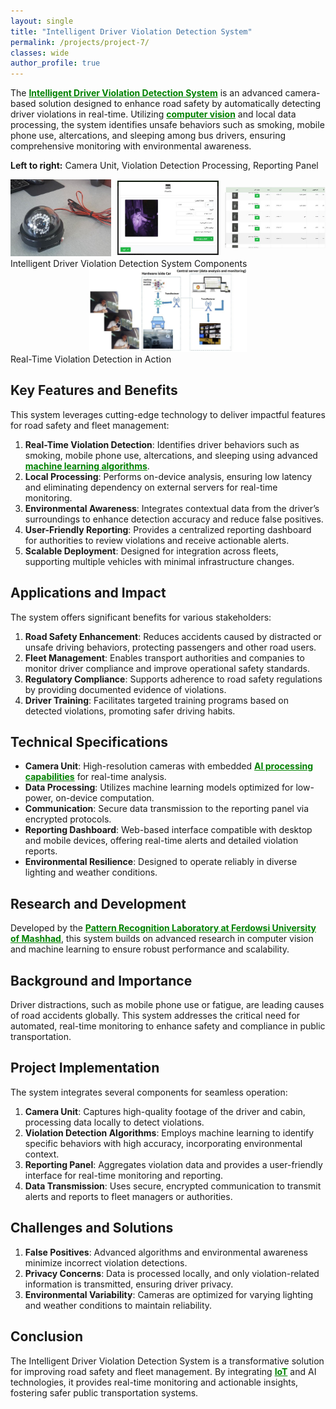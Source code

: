 ```yaml
---
layout: single
title: "Intelligent Driver Violation Detection System"
permalink: /projects/project-7/
classes: wide
author_profile: true
---
```



The <a href="https://link.springer.com/article/10.1007/s44196-024-00427-6" style="text-decoration:underline; color:green;" target="_blank"><strong>Intelligent Driver Violation Detection System</strong></a> is an advanced camera-based solution designed to enhance road safety by automatically detecting driver violations in real-time. Utilizing <a href="https://en.wikipedia.org/wiki/Computer_vision" style="text-decoration:underline; color:green;" target="_blank"><strong>computer vision</strong></a> and local data processing, the system identifies unsafe behaviors such as smoking, mobile phone use, altercations, and sleeping among bus drivers, ensuring comprehensive monitoring with environmental awareness.

**Left to right:** Camera Unit, Violation Detection Processing, Reporting Panel

<div style="display: flex; justify-content: space-between; align-items: center; gap: 10px;">
  <div style="flex: 1;">
    <img src="/assets/Projectsimages/IntelligentDriver/Embede_AI_Camera.jpg" alt="Camera Unit" style="width: 100%; height: auto;">
  </div>
  <div style="flex: 1;">
    <img src="/assets/Projectsimages/IntelligentDriver/ReportPanel.jpg" alt="Violation Detection Processing" style="width: 100%; height: auto;">
  </div>
  <div style="flex: 1;">
    <img src="/assets/Projectsimages/IntelligentDriver/ReportPanel_1.jpg" alt="Reporting Panel" style="width: 100%; height: auto;">
  </div>
</div>
<div class="caption">
    Intelligent Driver Violation Detection System Components
</div>

<div style="display: flex; justify-content: center; align-items: center;">
  <div style="flex: 1; max-width: 50%;">
    <img src="/assets/Projectsimages/IntelligentDriver/Violate_BusDriver.jpg" alt="Violation Detection System" style="width: 100%; height: auto;">
  </div>
</div>
<div class="caption">
    Real-Time Violation Detection in Action
</div>

## Key Features and Benefits

This system leverages cutting-edge technology to deliver impactful features for road safety and fleet management:

1. **Real-Time Violation Detection**: Identifies driver behaviors such as smoking, mobile phone use, altercations, and sleeping using advanced <a href="https://en.wikipedia.org/wiki/Machine_learning" style="text-decoration:underline; color:green;" target="_blank"><strong>machine learning algorithms</strong></a>.
2. **Local Processing**: Performs on-device analysis, ensuring low latency and eliminating dependency on external servers for real-time monitoring.
3. **Environmental Awareness**: Integrates contextual data from the driver’s surroundings to enhance detection accuracy and reduce false positives.
4. **User-Friendly Reporting**: Provides a centralized reporting dashboard for authorities to review violations and receive actionable alerts.
5. **Scalable Deployment**: Designed for integration across fleets, supporting multiple vehicles with minimal infrastructure changes.

## Applications and Impact

The system offers significant benefits for various stakeholders:

1. **Road Safety Enhancement**: Reduces accidents caused by distracted or unsafe driving behaviors, protecting passengers and other road users.
2. **Fleet Management**: Enables transport authorities and companies to monitor driver compliance and improve operational safety standards.
3. **Regulatory Compliance**: Supports adherence to road safety regulations by providing documented evidence of violations.
4. **Driver Training**: Facilitates targeted training programs based on detected violations, promoting safer driving habits.

## Technical Specifications

- **Camera Unit**: High-resolution cameras with embedded <a href="https://en.wikipedia.org/wiki/Embedded_system" style="text-decoration:underline; color:green;" target="_blank"><strong>AI processing capabilities</strong></a> for real-time analysis.
- **Data Processing**: Utilizes machine learning models optimized for low-power, on-device computation.
- **Communication**: Secure data transmission to the reporting panel via encrypted protocols.
- **Reporting Dashboard**: Web-based interface compatible with desktop and mobile devices, offering real-time alerts and detailed violation reports.
- **Environmental Resilience**: Designed to operate reliably in diverse lighting and weather conditions.

## Research and Development

Developed by the <a href="https://en.um.ac.ir/" style="text-decoration:underline; color:green;" target="_blank"><strong>Pattern Recognition Laboratory at Ferdowsi University of Mashhad</strong></a>, this system builds on advanced research in computer vision and machine learning to ensure robust performance and scalability.

## Background and Importance

Driver distractions, such as mobile phone use or fatigue, are leading causes of road accidents globally. This system addresses the critical need for automated, real-time monitoring to enhance safety and compliance in public transportation.

## Project Implementation

The system integrates several components for seamless operation:

1. **Camera Unit**: Captures high-quality footage of the driver and cabin, processing data locally to detect violations.
2. **Violation Detection Algorithms**: Employs machine learning to identify specific behaviors with high accuracy, incorporating environmental context.
3. **Reporting Panel**: Aggregates violation data and provides a user-friendly interface for real-time monitoring and reporting.
4. **Data Transmission**: Uses secure, encrypted communication to transmit alerts and reports to fleet managers or authorities.

## Challenges and Solutions

1. **False Positives**: Advanced algorithms and environmental awareness minimize incorrect violation detections.
2. **Privacy Concerns**: Data is processed locally, and only violation-related information is transmitted, ensuring driver privacy.
3. **Environmental Variability**: Cameras are optimized for varying lighting and weather conditions to maintain reliability.

## Conclusion

The Intelligent Driver Violation Detection System is a transformative solution for improving road safety and fleet management. By integrating <a href="https://en.wikipedia.org/wiki/Internet_of_things" style="text-decoration:underline; color:green;" target="_blank"><strong>IoT</strong></a> and AI technologies, it provides real-time monitoring and actionable insights, fostering safer public transportation systems.